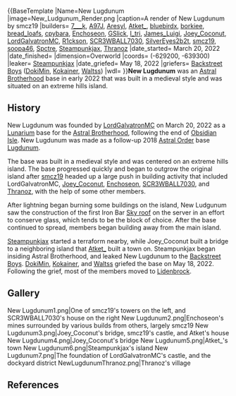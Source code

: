 {{BaseTemplate
|Name=New Lugdunum
|image=New_Ludgunum_Render.png
|caption=A render of New Lugdunum by smcz19
|builders= [7___k](https://2b2t.miraheze.org/wiki/7___k), [A97J](https://2b2t.miraheze.org/wiki/A97J), [Aresyl](https://2b2t.miraheze.org/wiki/Aresyl), [Atket_](https://2b2t.miraheze.org/wiki/Atket_), [bluebirdx](https://2b2t.miraheze.org/wiki/bluebirdx), [borkiee](https://2b2t.miraheze.org/wiki/borkiee), [bread_loafs](https://2b2t.miraheze.org/wiki/bread_loafs), [cpybara](https://2b2t.miraheze.org/wiki/cpybara), [Enchoseon](https://2b2t.miraheze.org/wiki/Enchoseon), [GSlick](https://2b2t.miraheze.org/wiki/GSlick), [I_tri](https://2b2t.miraheze.org/wiki/I_tri), [James_Luigi](https://2b2t.miraheze.org/wiki/James_Luigi), [Joey_Coconut](https://2b2t.miraheze.org/wiki/Joey_Coconut), [LordGalvatronMC](https://2b2t.miraheze.org/wiki/LordGalvatronMC), [R1ckson](https://2b2t.miraheze.org/wiki/R1ckson), [SCR3WBALL7030](https://2b2t.miraheze.org/wiki/SCR3WBALL7030), [SilverEyes2b2t](https://2b2t.miraheze.org/wiki/SilverEyes2b2t), [smcz19](https://2b2t.miraheze.org/wiki/smcz19), [soopa46](https://2b2t.miraheze.org/wiki/soopa46), [Spctre](https://2b2t.miraheze.org/wiki/Spctre), [Steampunkjax](https://2b2t.miraheze.org/wiki/Steampunkjax), [Thranoz](https://2b2t.miraheze.org/wiki/Thranoz)
|date_started= March 20, 2022
|date_finished=
|dimension=Overworld
|coords= (-629200, -639300)
|leaker= [Steampunkjax](https://2b2t.miraheze.org/wiki/Steampunkjax)
|date_griefed= May 18, 2022
|griefers= [Backstreet Boys](https://2b2t.miraheze.org/wiki/Backstreet_Boys) ([DokiMin](https://2b2t.miraheze.org/wiki/DokiMin), [Kokainer](https://2b2t.miraheze.org/wiki/Kokainer), [Waltss](https://2b2t.miraheze.org/wiki/Waltss))
|wdl=
}}**New Lugdunum** was an [Astral Brotherhood](https://2b2t.miraheze.org/wiki/Astral_Brotherhood) base in early 2022 that was built in a medieval style and was situated on an extreme hills island.
## History
New Lugdunum was founded by [LordGalvatronMC](https://2b2t.miraheze.org/wiki/LordGalvatronMC) on March 20, 2022 as a [Lunarium](https://2b2t.miraheze.org/wiki/Astral_Brotherhood#Ranks) base for the [Astral Brotherhood](https://2b2t.miraheze.org/wiki/Astral_Brotherhood), following the end of [Obsidian Isle](https://2b2t.miraheze.org/wiki/Obsidian_Isle). New Lugdunum was made as a follow-up 2018 [Astral Order](https://2b2t.miraheze.org/wiki/Astral_Order) base [Lugdunum](https://2b2t.miraheze.org/wiki/Lugdunum).

The base was built in a medieval style and was centered on an extreme hills island. The base progressed quickly and began to outgrow the original island after [smcz19](https://2b2t.miraheze.org/wiki/smcz19) headed up a large push in building activity that included LordGalvatronMC, [Joey_Coconut](https://2b2t.miraheze.org/wiki/Joey_Coconut), [Enchoseon](https://2b2t.miraheze.org/wiki/Enchoseon), [SCR3WBALL7030](https://2b2t.miraheze.org/wiki/SCR3WBALL7030), and [Thranoz](https://2b2t.miraheze.org/wiki/Thranoz), with the help of some other members.

After lightning began burning some buildings on the island, New Ludgunum saw the construction of the first Iron Bar [Sky roof](https://2b2t.miraheze.org/wiki/Sky_roof) on the server in an effort to conserve glass, which tends to be the block of choice. After the base continued to spread, members began building away from the main island.

[Steampunkjax](https://2b2t.miraheze.org/wiki/Steampunkjax) started a terraform nearby, while Joey_Coconut built a bridge to a neighboring island that [Atket_](https://2b2t.miraheze.org/wiki/Atket_) built a town on. Steampunkjax began insiding Astral Brotherhood, and leaked New Lugdunum to the [Backstreet Boys](https://2b2t.miraheze.org/wiki/Backstreet_Boys). [DokiMin](https://2b2t.miraheze.org/wiki/DokiMin), [Kokainer](https://2b2t.miraheze.org/wiki/Kokainer), and [Waltss](https://2b2t.miraheze.org/wiki/Waltss) griefed the base on May 18, 2022. Following the grief, most of the members moved to [Lidenbrock](https://2b2t.miraheze.org/wiki/Lidenbrock).

## Gallery
<gallery>
New Lugdunum1.png|One of smcz19's towers on the left, and SCR3WBALL7030's house on the right
New Lugdunum2.png|Enchoseon's mines surrounded by various builds from others, largely smcz19
New Lugdunum3.png|Joey_Coconut's bridge, smcz19's castle, and Atket's house
New Lugdunum4.png|Joey_Coconut's bridge
New Lugdunum5.png|Atket_'s town
New Lugdunum6.png|Steampunkjax's island
New Lugdunum7.png|The foundation of LordGalvatronMC's castle, and the dockyard district
NewLugdunumThranoz.png|Thranoz's village
</gallery>

## References